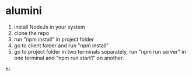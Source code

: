 # alumini
1. install NodeJs in your system
2. clone the repo
3. run "npm install" in project folder
4. go to client folder and run "npm install"
5. go to project folder in two terminals separately, run "npm run server" in one terminal and "npm run start1" on another.


hi